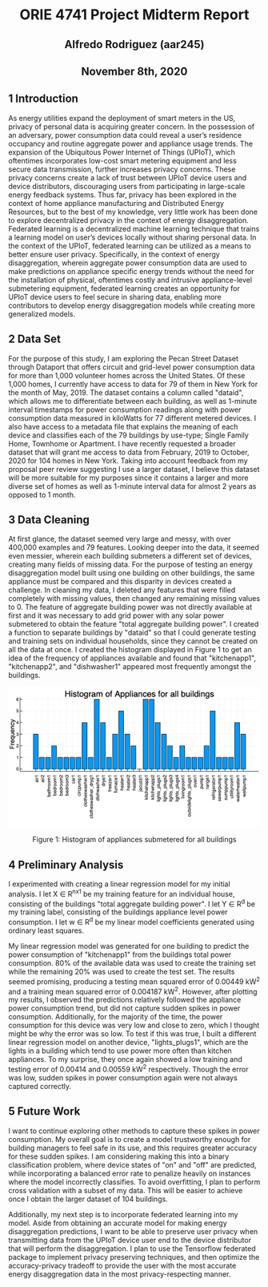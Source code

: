 <center> <h1>ORIE 4741 Project Midterm Report</h1> </center>
<center> <h2>Alfredo Rodriguez (aar245)</h2> </center>
<center> <h2>November 8th, 2020</h2> </center>

<h2>1 Introduction</h2>

<p>As energy utilities expand the deployment of smart meters in the US, privacy of personal data is acquiring greater concern. In the possession of an adversary, power consumption data could reveal a user’s residence occupancy and routine aggregate power and appliance usage trends. The expansion of the Ubiquitous Power Internet of Things (UPIoT), which oftentimes incorporates low-cost smart metering equipment and less secure data transmission, further increases privacy concerns. These privacy concerns create a lack of trust between UPIoT device users and device distributors, discouraging users from participating in large-scale energy feedback systems. Thus far, privacy has been explored in the context of home appliance manufacturing and Distributed Energy Resources, but to the best of my knowledge, very little work has been done to explore decentralized privacy in the context of energy disaggregation. Federated learning is a decentralized machine learning technique that trains a learning model on user’s devices locally without sharing personal data. In the context of the UPIoT, federated learning can be utilized as a means to better ensure user privacy. Specifically, in the context of energy disaggregation, wherein aggregate power consumption data are used to make predictions on appliance specific energy trends without the need for the installation of physical, oftentimes costly and intrusive appliance-level submetering equipment, federated learning creates an opportunity for UPIoT device users to feel secure in sharing data, enabling more contributors to develop energy disaggregation models while creating more generalized models.</p>

<h2>2 Data Set</h2>

<p>For the purpose of this study, I am exploring the Pecan Street Dataset through Dataport that offers circuit and grid-level power consumption data for more than 1,000 volunteer homes across the United States. Of these 1,000 homes, I currently have access to data for 79 of them in New York for the month of May, 2019. The dataset contains a column called "dataid", which allows me to differentiate between each building, as well as 1-minute interval timestamps for power consumption readings along with power consumption data measured in kiloWatts for 77 different metered devices. I also have access to a metadata file that explains the meaning of each device and classifies each of the 79 buildings by use-type; Single Family Home, Townhome or Apartment. I have recently requested a broader dataset that will grant me access to data from February, 2019 to October, 2020 for 104 homes in New York. Taking into account feedback from my proposal peer review suggesting I use a larger dataset, I believe this dataset will be more suitable for my purposes since it contains a larger and more diverse set of homes as well as 1-minute interval data for almost 2 years as opposed to 1 month.</p>

<h2>3 Data Cleaning</h2>

<p>At first glance, the dataset seemed very large and messy, with over 400,000 examples and 79 features. Looking deeper into the data, it seemed even messier, wherein each building submeters a different set of devices, creating many fields of missing data. For the purpose of testing an energy disaggregation model built using one building on other buildings, the same appliance must be compared and this disparity in devices created a challenge. In cleaning my data, I deleted any features that were filled completely with missing values, then changed any remaining missing values to 0. The feature of aggregate building power was not directly available at first and it was necessary to add grid power with any solar power submetered to obtain the feature "total aggregate building power". I created a function to separate buildings by "dataid" so that I could generate testing and training sets on individual households, since they cannot be created on all the data at once. I created the histogram displayed in Figure 1 to get an idea of the frequency of appliances available and found that "kitchenapp1", "kitchenapp2", and "dishwasher1" appeared most frequently amongst the buildings. </p>

![](Picture1.png)
<center>Figure 1: Histogram of appliances submetered for all buildings</center>

<h2>4 Preliminary Analysis</h2>
<p>I experimented with creating a linear regression model for my initial analysis. I let X &isin; R<sup>nx1</sup> be my training feature for an individual house, consisting of the buildings "total aggregate building power". I let Y &isin; R<sup>d</sup> be my training label, consisting of the buildings appliance level power consumption. I let w &isin; R<sup>d</sup> be my linear model coefficients generated using ordinary least squares.</p>

<p>My linear regression model was generated for one building to predict the power consumption of "kitchenapp1" from the buildings total power consumption. 80% of the available data was used to create the training set while the remaining 20% was used to create the test set. The results seemed promising, producing a testing mean squared error of 0.00449 kW<sup>2</sup> and a training mean squared error of 0.004187 kW<sup>2</sup>. However, after plotting my results, I observed the predictions relatively followed the appliance power consumption trend, but did not capture sudden spikes in power consumption. Additionally, for the majority of the time, the power consumption for this device was very low and close to zero, which I thought might be why the error was so low. To test if this was true, I built a different linear regression model on another device, "lights_plugs1", which are the lights in a building which tend to use power more often than kitchen appliances. To my surprise, they once again showed a low training and testing error of 0.00414 and 0.00559 kW<sup>2</sup> respectively. Though the error was low, sudden spikes in power consumption again were not always captured correctly. </p>

<h2>5 Future Work</h2>

<p>I want to continue exploring other methods to capture these spikes in power consumption. My overall goal is to create a model trustworthy enough for building managers to feel safe in its use, and this requires greater accuracy for these sudden spikes. I am considering making this into a binary classification problem, where device states of "on" and "off" are predicted, while incorporating a balanced error rate to penalize heavily on instances where the model incorrectly classifies. To avoid overfitting, I plan to perform cross validation with a subset of my data. This will be easier to achieve once I obtain the larger dataset of 104 buildings.</p>

<p>Additionally, my next step is to incorporate federated learning into my model. Aside from obtaining an accurate model for making energy disaggregation predictions, I want to be able to preserve user privacy when transmitting data from the UPIoT device user end to the device distributor that will perform the disaggregation. I plan to use the Tensorflow federated package to implement privacy preserving techniques, and then optimize the accuracy-privacy tradeoff to provide the user with the most accurate energy disaggregation data in the most privacy-respecting manner.</p>
